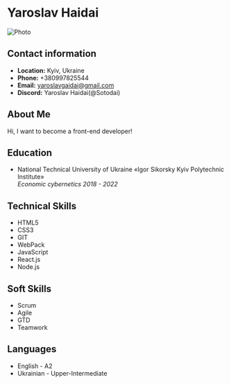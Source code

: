 # Yaroslav Haidai
![Photo](https://avatars.githubusercontent.com/u/85753208?v=4)
## Contact information
- **Location:** Kyiv, Ukraine
- **Phone:** +380997825544
- **Email:** yaroslavgaidai@gmail.com
- **Discord:** Yaroslav Haidai(@Sotodai)
## About Me
Hi, I want to become a front-end developer!
## Education
- National Technical University of Ukraine «Igor Sikorsky Kyiv Polytechnic Institute»<br>*Economic cybernetics 2018 - 2022*
## Technical Skills
- HTML5
- CSS3
- GIT
- WebPack
- JavaScript
- React.js
- Node.js
## Soft Skills
- Scrum
- Agile
- GTD
- Teamwork  
## Languages 
- English - A2
- Ukrainian - Upper-Intermediate 